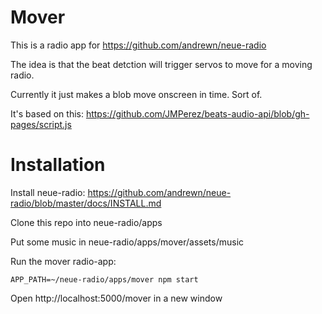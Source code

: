 # Mover

This is a radio app for https://github.com/andrewn/neue-radio

The idea is that the beat detction will trigger servos to move for a moving radio.

Currently it just makes a blob move onscreen in time. Sort of.
 
It's based on this: https://github.com/JMPerez/beats-audio-api/blob/gh-pages/script.js

# Installation

Install neue-radio: https://github.com/andrewn/neue-radio/blob/master/docs/INSTALL.md

Clone this repo into neue-radio/apps

Put some music in neue-radio/apps/mover/assets/music

Run the mover radio-app:

```APP_PATH=~/neue-radio/apps/mover npm start```

Open http://localhost:5000/mover in a new window
